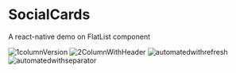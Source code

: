 # SocialCards
A react-native demo on FlatList component

![1columnVersion](https://user-images.githubusercontent.com/48028666/103161289-8429ff00-47f0-11eb-9513-752da6ec06bb.JPG)
![2ColumnWithHeader](https://user-images.githubusercontent.com/48028666/103161304-bb001500-47f0-11eb-9156-a6a00bd94ff6.JPG)
![automatedwithrefresh](https://user-images.githubusercontent.com/48028666/103161279-66f53080-47f0-11eb-889c-55b6f77a784f.gif)
![automatedwithseparator](https://user-images.githubusercontent.com/48028666/103161276-51800680-47f0-11eb-8260-0447370ad43a.gif)
